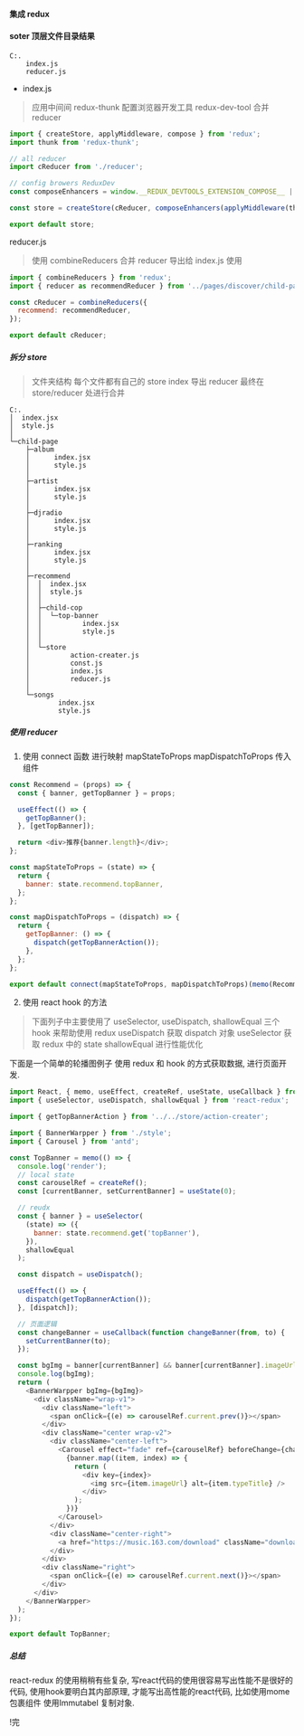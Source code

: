 #### 集成 redux

#### soter 顶层文件目录结果

```shell
C:.
    index.js
    reducer.js
```

- index.js

> 应用中间间 redux-thunk 配置浏览器开发工具 redux-dev-tool 合并 reducer

```js
import { createStore, applyMiddleware, compose } from 'redux';
import thunk from 'redux-thunk';

// all reducer
import cReducer from './reducer';

// config browers ReduxDev
const composeEnhancers = window.__REDUX_DEVTOOLS_EXTENSION_COMPOSE__ || compose;

const store = createStore(cReducer, composeEnhancers(applyMiddleware(thunk)));

export default store;
```

reducer.js

> 使用 combineReducers 合并 reducer 导出给 index.js 使用

```js
import { combineReducers } from 'redux';
import { reducer as recommendReducer } from '../pages/discover/child-page/recommend/store/index';

const cReducer = combineReducers({
  recommend: recommendReducer,
});

export default cReducer;
```

##### 拆分 store

> 文件夹结构 每个文件都有自己的 store index 导出 reducer 最终在 store/reducer 处进行合并

```shell
C:.
│  index.jsx
│  style.js
│
└─child-page
    ├─album
    │      index.jsx
    │      style.js
    │
    ├─artist
    │      index.jsx
    │      style.js
    │
    ├─djradio
    │      index.jsx
    │      style.js
    │
    ├─ranking
    │      index.jsx
    │      style.js
    │
    ├─recommend
    │  │  index.jsx
    │  │  style.js
    │  │
    │  ├─child-cop
    │  │  └─top-banner
    │  │          index.jsx
    │  │          style.js
    │  │
    │  └─store
    │          action-creater.js
    │          const.js
    │          index.js
    │          reducer.js
    │
    └─songs
            index.jsx
            style.js
```

##### 使用 reducer

1. 使用 connect 函数 进行映射 mapStateToProps mapDispatchToProps 传入 组件

```js
const Recommend = (props) => {
  const { banner, getTopBanner } = props;

  useEffect(() => {
    getTopBanner();
  }, [getTopBanner]);

  return <div>推荐{banner.length}</div>;
};

const mapStateToProps = (state) => {
  return {
    banner: state.recommend.topBanner,
  };
};

const mapDispatchToProps = (dispatch) => {
  return {
    getTopBanner: () => {
      dispatch(getTopBannerAction());
    },
  };
};

export default connect(mapStateToProps, mapDispatchToProps)(memo(Recommend));
```

2. 使用 react hook 的方法

> 下面列子中主要使用了 useSelector, useDispatch, shallowEqual 三个 hook 来帮助使用 redux useDispatch 获取 dispatch 对象 useSelector 获取 redux 中的 state shallowEqual 进行性能优化

下面是一个简单的轮播图例子 使用 redux 和 hook 的方式获取数据, 进行页面开发.

```js
import React, { memo, useEffect, createRef, useState, useCallback } from 'react';
import { useSelector, useDispatch, shallowEqual } from 'react-redux';

import { getTopBannerAction } from '../../store/action-creater';

import { BannerWarpper } from './style';
import { Carousel } from 'antd';

const TopBanner = memo(() => {
  console.log('render');
  // local state
  const carouselRef = createRef();
  const [currentBanner, setCurrentBanner] = useState(0);

  // reudx
  const { banner } = useSelector(
    (state) => ({
      banner: state.recommend.get('topBanner'),
    }),
    shallowEqual
  );

  const dispatch = useDispatch();

  useEffect(() => {
    dispatch(getTopBannerAction());
  }, [dispatch]);

  // 页面逻辑
  const changeBanner = useCallback(function changeBanner(from, to) {
    setCurrentBanner(to);
  });

  const bgImg = banner[currentBanner] && banner[currentBanner].imageUrl + '?imageView&blur=40x20';
  console.log(bgImg);
  return (
    <BannerWarpper bgImg={bgImg}>
      <div className="wrap-v1">
        <div className="left">
          <span onClick={(e) => carouselRef.current.prev()}></span>
        </div>
        <div className="center wrap-v2">
          <div className="center-left">
            <Carousel effect="fade" ref={carouselRef} beforeChange={changeBanner}>
              {banner.map((item, index) => {
                return (
                  <div key={index}>
                    <img src={item.imageUrl} alt={item.typeTitle} />
                  </div>
                );
              })}
            </Carousel>
          </div>
          <div className="center-right">
            <a href="https://music.163.com/download" className="download"></a>
          </div>
        </div>
        <div className="right">
          <span onClick={(e) => carouselRef.current.next()}></span>
        </div>
      </div>
    </BannerWarpper>
  );
});

export default TopBanner;
```

##### 总结

react-redux 的使用稍稍有些复杂, 写react代码的使用很容易写出性能不是很好的代码, 使用hook要明白其内部原理, 才能写出高性能的react代码, 比如使用mome包裹组件 使用Immutabel 复制对象.

!完
